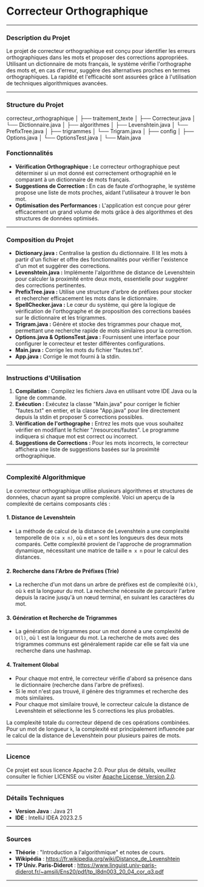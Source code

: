 # Correcteur Orthographique
---

### Description du Projet
Le projet de correcteur orthographique est conçu pour identifier les erreurs orthographiques dans les mots et proposer
des corrections appropriées. Utilisant un dictionnaire de mots français, le système vérifie l'orthographe des mots et,
en cas d'erreur, suggère des alternatives proches en termes orthographiques. La rapidité et l'efficacité sont assurées
grâce à l'utilisation de techniques algorithmiques avancées.

---
### Structure du Projet

correcteur_orthographique
│
├── traitement_texte
│ ├── Correcteur.java
│ └── Dictionnaire.java
│
├── algorithmes
│ ├── Levenshtein.java
│ └── PrefixTree.java
│
├── trigrammes
│ └── Trigram.java
│
├── config
│ ├── Options.java
│ └── OptionsTest.java
│
└── Main.java

### Fonctionnalités
- **Vérification Orthographique :** Le correcteur orthographique peut déterminer si un mot donné est correctement orthographié en le comparant à un dictionnaire de mots français.
- **Suggestions de Correction :** En cas de faute d'orthographe, le système propose une liste de mots proches, aidant l'utilisateur à trouver le bon mot.
- **Optimisation des Performances :** L'application est conçue pour gérer efficacement un grand volume de mots grâce à des algorithmes et des structures de données optimisés.

---

### Composition du Projet
- **Dictionary.java :** Centralise la gestion du dictionnaire. Il lit les mots à partir d'un fichier et offre des fonctionnalités pour vérifier l'existence d'un mot et suggérer des corrections.
- **Levenshtein.java :** Implémente l'algorithme de distance de Levenshtein pour calculer la proximité entre deux mots, essentielle pour suggérer des corrections pertinentes.
- **PrefixTree.java :** Utilise une structure d'arbre de préfixes pour stocker et rechercher efficacement les mots dans le dictionnaire.
- **SpellChecker.java :** Le cœur du système, qui gère la logique de vérification de l'orthographe et de proposition des corrections basées sur le dictionnaire et les trigrammes.
- **Trigram.java :** Génère et stocke des trigrammes pour chaque mot, permettant une recherche rapide de mots similaires pour la correction.
- **Options.java & OptionsTest.java :** Fournissent une interface pour configurer le correcteur et tester différentes configurations.
- **Main.java :** Corrige les mots du fichier "fautes.txt".
- **App.java :** Corrige le mot fourni à la stdin.
---

### Instructions d'Utilisation
1. **Compilation :** Compilez les fichiers Java en utilisant votre IDE Java ou la ligne de commande.
2. **Exécution :** Exécutez la classe "Main.java" pour corriger le fichier "fautes.txt" en entier, et la classe "App.java" pour lire directement depuis la stdin et proposer 5 corrections possibles.
3. **Vérification de l'orthographe :** Entrez les mots que vous souhaitez vérifier en modifiant le fichier "/resources/fautes". Le programme indiquera si chaque mot est correct ou incorrect.
4. **Suggestions de Corrections :** Pour les mots incorrects, le correcteur affichera une liste de suggestions basées sur la proximité orthographique.

---

### Complexité Algorithmique

Le correcteur orthographique utilise plusieurs algorithmes et structures de données, chacun ayant sa propre complexité. Voici un aperçu de la complexité de certains composants clés :

#### 1. Distance de Levenshtein
- La méthode de calcul de la distance de Levenshtein a une complexité temporelle de `O(m x n)`, où `m` et `n` sont les longueurs des deux mots comparés. Cette complexité provient de l'approche de programmation dynamique, nécessitant une matrice de taille `m x n` pour le calcul des distances.

#### 2. Recherche dans l'Arbre de Préfixes (Trie)
- La recherche d'un mot dans un arbre de préfixes est de complexité `O(k)`, où `k` est la longueur du mot. La recherche nécessite de parcourir l'arbre depuis la racine jusqu'à un nœud terminal, en suivant les caractères du mot.

#### 3. Génération et Recherche de Trigrammes
- La génération de trigrammes pour un mot donné a une complexité de `O(l)`, où `l` est la longueur du mot. La recherche de mots avec des trigrammes communs est généralement rapide car elle se fait via une recherche dans une hashmap.

#### 4. Traitement Global
- Pour chaque mot entré, le correcteur vérifie d'abord sa présence dans le dictionnaire (recherche dans l'arbre de préfixes).
- Si le mot n'est pas trouvé, il génère des trigrammes et recherche des mots similaires.
- Pour chaque mot similaire trouvé, le correcteur calcule la distance de Levenshtein et sélectionne les 5 corrections les plus probables.

La complexité totale du correcteur dépend de ces opérations combinées. Pour un mot de longueur `k`, la complexité est principalement influencée par le calcul de la distance de Levenshtein pour plusieurs paires de mots.

---

### Licence
Ce projet est sous licence Apache 2.0. Pour plus de détails, veuillez consulter le fichier LICENSE ou visiter [Apache License, Version 2.0](https://www.apache.org/licenses/LICENSE-2.0).

---

### Détails Techniques
- **Version Java** : Java 21
- **IDE** : IntelliJ IDEA 2023.2.5

---

### Sources
- **Théorie** : "Introduction a l'algorithmique" et notes de cours.
- **Wikipédia** : https://fr.wikipedia.org/wiki/Distance_de_Levenshtein
- **TP Univ. Paris-Diderot** : https://www.linguist.univ-paris-diderot.fr/~amsili/Ens20/pdf/tp_l8dn003_20_04_cor_q3.pdf

---


